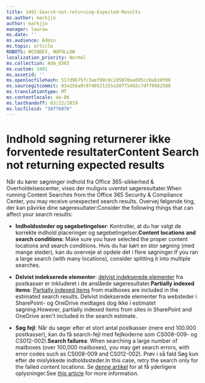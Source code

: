 ```yaml
---
title: 1491-Search-not-returning-Expected-Results
ms.author: markjjo
author: markjjo
manager: lauraw
ms.date: ''
ms.audience: Admin
ms.topic: article
ROBOTS: NOINDEX, NOFOLLOW
localization_priority: Normal
ms.collection: Adm_O365
ms.custom: 1491
ms.assetid: ''
ms.openlocfilehash: 517d9b75fc3aef09c0c2d5870aa695cc0ab10f06
ms.sourcegitcommit: 03a156a9c9740521155a30775492c7dff0982588
ms.translationtype: MT
ms.contentlocale: da-DK
ms.lasthandoff: 03/22/2019
ms.locfileid: "30776076"
---
```

# <a name="content-search-not-returning-expected-results"></a><span data-ttu-id="7f587-102">Indhold søgning returnerer ikke forventede resultater</span><span class="sxs-lookup"><span data-stu-id="7f587-102">Content Search not returning expected results</span></span>

<span data-ttu-id="7f587-103">Når du kører søgninger indhold fra Office 365-sikkerhed & Overholdelsescenter, vises der muligvis uventet søgeresultater.</span><span class="sxs-lookup"><span data-stu-id="7f587-103">When running Content Searches from the Office 365 Security & Compliance Center, you may receive unexpected search results.</span></span> <span data-ttu-id="7f587-104">Overvej følgende ting, der kan påvirke dine søgeresultater:</span><span class="sxs-lookup"><span data-stu-id="7f587-104">Consider the following things that can affect your search results:</span></span>

- <span data-ttu-id="7f587-105">**Indholdssteder og søgebetingelser**: Kontroller, at du har valgt de korrekte indhold placeringer og søgebetingelser.</span><span class="sxs-lookup"><span data-stu-id="7f587-105">**Content locations and search conditions**: Make sure you have selected the proper content locations and search conditions.</span></span> <span data-ttu-id="7f587-106">Hvis du har kørt en stor søgning (med mange steder), kan du overveje at opdele det i flere søgninger.</span><span class="sxs-lookup"><span data-stu-id="7f587-106">If you ran a large search (with many locations), consider splitting it into multiple searches.</span></span>

- <span data-ttu-id="7f587-107">**Delvist indekserede elementer**: [delvist indekserede elementer](https://docs.microsoft.com/office365/securitycompliance/partially-indexed-items-in-content-search) fra postkasser er inkluderet i de anslåede søgeresultater.</span><span class="sxs-lookup"><span data-stu-id="7f587-107">**Partially indexed items**:  [Partially indexed items](https://docs.microsoft.com/office365/securitycompliance/partially-indexed-items-in-content-search) from mailboxes are included in the estimated search results.</span></span> <span data-ttu-id="7f587-108">Delvist indekserede elementer fra websteder i SharePoint- og OneDrive medtages dog ikke i estimatet søgning.</span><span class="sxs-lookup"><span data-stu-id="7f587-108">However, partially indexed items from sites in SharePoint and OneDrive aren't included in the search estimate.</span></span>

- <span data-ttu-id="7f587-109">**Søg fejl**: Når du søger efter et stort antal postkasser (mere end 100.000 postkasser), kan du få search-fejl med fejlkoderne som CS008-009- og CS012-002).</span><span class="sxs-lookup"><span data-stu-id="7f587-109">**Search failures**: When searching a large number of mailboxes (over 100,000 mailboxes), you may get search errors, with error codes such as CS008-009 and CS012-002).</span></span> <span data-ttu-id="7f587-110">Prøv i så fald Søg kun efter de mislykkede indholdssteder.</span><span class="sxs-lookup"><span data-stu-id="7f587-110">In this case, retry the search only for the failed content locations.</span></span> <span data-ttu-id="7f587-111">Se [denne artikel](https://docs.microsoft.com/office365/securitycompliance/retry-failed-content-search) for at få yderligere oplysninger.</span><span class="sxs-lookup"><span data-stu-id="7f587-111">See  [this article](https://docs.microsoft.com/office365/securitycompliance/retry-failed-content-search) for more information.</span></span>
